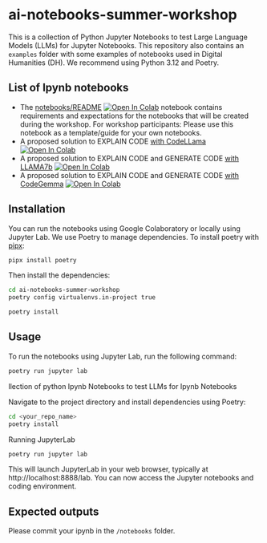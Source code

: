 # ai-notebooks-summer-workshop

This is a collection of Python Jupyter Notebooks to test Large Language Models (LLMs) for Jupyter Notebooks. This repository also contains an `examples` folder with some examples of notebooks used in Digital Humanities (DH).
We recommend using Python 3.12 and Poetry.

## List of Ipynb notebooks

- The [notebooks/README](https://github.com/C2DH/ai-notebooks-summer-workshop/blob/master/notebooks/README.ipynb) <a target="_blank" href="https://colab.research.google.com/github/C2DH/ai-notebooks-summer-workshop/blob/master/notebooks/README.ipynb">
  <img src="https://colab.research.google.com/assets/colab-badge.svg" alt="Open In Colab"/></a> notebook contains requirements and expectations for the notebooks that will be created during the workshop. For workshop participants: Please use this notebook as a template/guide for your own notebooks.
- A proposed solution to EXPLAIN CODE [with CodeLLama](https://github.com/C2DH/ai-notebooks-summer-workshop/blob/master/notebooks/Code_Explainer.ipynb) <a target="_blank" href="https://colab.research.google.com/github/C2DH/ai-notebooks-summer-workshop/blob/master/notebooks/Code_Explainer.ipynb">
  <img src="https://colab.research.google.com/assets/colab-badge.svg" alt="Open In Colab"/></a>
- A proposed solution to EXPLAIN CODE and GENERATE CODE [with LLAMA7b](https://github.com/C2DH/ai-notebooks-summer-workshop/blob/master/notebooks/Llama7b_Quantized.ipynb) <a target="_blank" href="https://colab.research.google.com/github/C2DH/ai-notebooks-summer-workshop/blob/master/notebooks/Llama7b_Quantized.ipynb">
  <img src="https://colab.research.google.com/assets/colab-badge.svg" alt="Open In Colab"/></a>
- A proposed solution to EXPLAIN CODE and GENERATE CODE [with CodeGemma](https://github.com/C2DH/ai-notebooks-summer-workshop/blob/master/notebooks/Code_Gemma.ipynb.ipynb) <a target="_blank" href="https://colab.research.google.com/github/C2DH/ai-notebooks-summer-workshop/blob/master/notebooks/Code_Gemma.ipynb">
  <img src="https://colab.research.google.com/assets/colab-badge.svg" alt="Open In Colab"/></a>

## Installation

You can run the notebooks using Google Colaboratory or locally using Jupyter Lab. We use Poetry to manage dependencies.
To install poetry with [pipx](https://github.com/pypa/pipx):

```sh
pipx install poetry
```

Then install the dependencies:

```sh
cd ai-notebooks-summer-workshop
poetry config virtualenvs.in-project true

poetry install
```

## Usage

To run the notebooks using Jupyter Lab, run the following command:

```sh
poetry run jupyter lab
```

llection of python Ipynb Notebooks to test LLMs for Ipynb Notebooks

Navigate to the project directory and install dependencies using Poetry:

```sh
cd <your_repo_name>
poetry install
```

Running JupyterLab

```sh
poetry run jupyter lab
```

This will launch JupyterLab in your web browser, typically at http://localhost:8888/lab. You can now access the Jupyter notebooks and coding environment.

## Expected outputs

Please commit your ipynb in the `/notebooks` folder.

